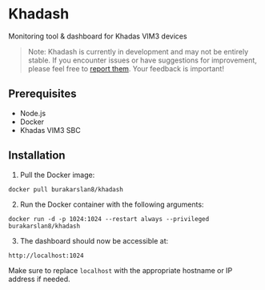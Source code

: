 # Khadash

Monitoring tool & dashboard for Khadas VIM3 devices

> Note: Khadash is currently in development and may not be entirely stable. If you encounter issues or have suggestions for improvement, please feel free to [report them](https://github.com/burakarslan8/khadash/issues). Your feedback is important!


## Prerequisites
- Node.js
- Docker
- Khadas VIM3 SBC

## Installation
1. Pull the Docker image:
```
docker pull burakarslan8/khadash
```

2. Run the Docker container with the following arguments:
```
docker run -d -p 1024:1024 --restart always --privileged burakarslan8/khadash
```

3. The dashboard should now be accessible at:
```
http://localhost:1024
```
Make sure to replace `localhost` with the appropriate hostname or IP address if needed.
